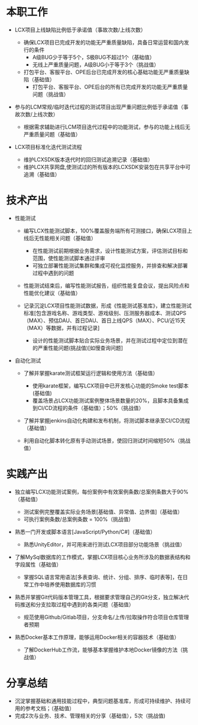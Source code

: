 # 本职工作
- LCX项目上线缺陷比例低于承诺值（事故次数/上线次数）
    - 确保LCX项目已完成开发的功能无严重质量缺陷，具备日常运营和国内发行的条件
        - A级BUG少于等于5个，S极BUG不超过1个（基础值）
        - 无线上严重质量问题，A级BUG小于等于3个（挑战值）
    - 打包平台、客服平台、OPE后台已完成开发的核心基础功能无严重质量缺陷（基础值）
        - 打包平台、客服平台、OPE后台的所有已完成开发的功能无严重质量问题（挑战值）
  
- 参与的LCM常规/临时迭代过程的测试项目出现严重问题比例低于承诺值（事故次数/上线次数）
    - 根据需求辅助进行LCM项目迭代过程中的功能测试，参与的功能上线后无严重质量问题（基础值）
  
- LCX项目标准化迭代测试流程
    - 维护LCXSDK版本迭代时的回归测试追溯记录（基础值）
    - 维护LCX共享网盘,使测试过的所有版本的LCXSDK安装包在共享平台中可追溯（基础值）

# 技术产出
- 性能测试
    - 编写LCX性能测试脚本，100%覆盖服务端所有可测接口，确保LCX项目上线后无性能相关问题（基础值）
      - 在性能测试前期根据业务需求，设计性能测试方案，评估测试目标和范围，使性能测试脚本通过评审
      - 可独立部署性能测试集群和集成可视化监控服务，并排查和解决部署过程中遇到的问题
  
    - 性能测试结束后，编写性能测试报告，组织性能复盘会议，提出风险点和性能优化建议（基础值）
  
    - 记录沉淀LCX项目性能测试数据，形成《性能测试基准库》，建立性能测试标准[包含游戏名称、游戏类型、游戏级别、压测服务器成本、测试QPS（MAX）、预估DAU、首日DAU、首日上线QPS（MAX）、PCU/近15天（MAX）等数据，并有过程记录]
      - 设计的性能测试脚本贴合实际业务场景，并在测试过程中定位到潜在的严重性能问题(挑战值)[如慢查询问题]

- 自动化测试
    - 了解并掌握karate测试框架运行逻辑和使用方法（基础值）
      - 使用karate框架，编写LCX项目中已开发核心功能的Smoke test脚本(基础值)
      - 覆盖场景占LCX功能测试案例整体场景数量的20%，且脚本具备集成到CI/CD流程的条件（基础值）；50%（挑战值）

    - 了解并掌握jenkins自动化构建和发布机制，将测试脚本继承至CI/CD流程（基础值）

    - 利用自动化脚本转化原有手动测试场景，使回归测试时间缩短50%（挑战值）
  
# 实践产出
  - 独立编写LCX功能测试案例，每份案例中有效案例条数/总案例条数大于90%（基础值）
    - 测试案例完整覆盖实际业务场景[基础值、异常值、边界值]（基础值）
    - 可执行案例条数/总案例条数 = 100%（挑战值）

  - 熟悉一门开发或脚本语言[JavaScript/Python/C#]（基础值）
    - 熟悉UnityEditor，并可用来进行测试LCX项目部分功能场景（挑战值）

  - 了解MySql数据库的工作模式，掌握LCX项目核心业务所涉及的数据表结构和字段属性（基础值）
    - 掌握SQL语言常用语法[多表查询、统计、分组、排序、临时表等]，在日常工作中培养使用数据库的习惯

  - 熟悉并掌握Git代码版本管理工具，根据要求管理自己的Git分支，独立解决代码推送和分支拉取过程中遇到的各类问题（基础值）
    - 规范使用Github/Gitlab项目，分支命名/上传/拉取操作符合项目仓库管理者预期

  - 熟悉Docker基本工作原理，能够运用Docker相关的容器技术（基础值）
    - 了解DockerHub工作流，能够基本掌握维护本地Docker镜像的方法（挑战值）
# 分享总结
  - 沉淀掌握基础和通用技能过程中，典型问题基准库，形成可持续维护、持续可用的参考文档；（基础值）
  - 完成2次与业务、技术、管理相关的分享（基础值），5次（挑战值)